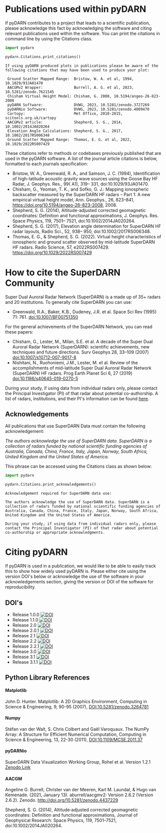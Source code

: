 <!--Copyright (C) SuperDARN Canada, University of Saskatchewan 
Author(s): Marina Schmidt 
Modifications:
2020-12-01 Carley Martin updated documentation

Disclaimer:
pyDARN is under the LGPL v3 license found in the root directory LICENSE.md 
Everyone is permitted to copy and distribute verbatim copies of this license 
document, but changing it is not allowed.

This version of the GNU Lesser General Public License incorporates the terms
and conditions of version 3 of the GNU General Public License, supplemented by
the additional permissions listed below.
-->

# Publications used within pyDARN

If pyDARN contributes to a project that leads to a scientific publication, please acknowledge this fact by acknowledging the software and citing relevant publications used within the software. 
You can print the citations in command line by using the Citations class. 

```python
import pydarn

pydarn.Citations.print_citations()

```

```
If using pyDARN produced plots in publications please be aware of the following citations that may have been used to produce your plot:

 Ground Scatter Mapped Range:  Bristow, W. A. et al, 1994, 10.1029/93JA01470 
 AACGMv2 Wrapper:              Burrell, A. G. et al, 2023, 10.5281/zenodo.7621545 
 Chisham Virtual Height Model: Chisham, G. 2008, 10.5194/angeo-26-823-2008 
 pyDARN Software:              DVWG, 2023, 10.5281/zenodo.3727269 
 pyDARNio Software:            DVWG, 2023, 10.5281/zenodo.4009470 
 Cartopy:                      Met Office, 2010-2015, scitools.org.uk/cartopy 
 AACGMv2 article:              Shepherd, S. G., 2014, 10.1002/2014JA020264 
 Elevation Angle Calculations: Shepherd, S. G., 2017, 10.1002/2017RS006348 
 Ground Scatter Mapped Range:  Thomas, E. G. et al, 2022, 10.1029/2022RS007429

```

These citations refer to methods or codebases previously published that are used in the pyDARN software.
A list of the journal article citations is below, formatted to each journals specification:

- Bristow, W. A., Greenwald, R. A., and Samson, J. C. (1994), Identification of high-latitude acoustic gravity wave sources using the Goose Bay HF Radar, J. Geophys. Res., 99( A1), 319– 331, doi:10.1029/93JA01470.
- Chisham, G., Yeoman, T. K., and Sofko, G. J.: Mapping ionospheric backscatter measured by the SuperDARN HF radars – Part 1: A new empirical virtual height model, Ann. Geophys., 26, 823–841, https://doi.org/10.5194/angeo-26-823-2008, 2008.
- Shepherd, S. G. (2014), Altitude-adjusted corrected geomagnetic coordinates: Definition and functional approximations, J. Geophys. Res. Space Physics, 119, 7501– 7521, doi:10.1002/2014JA020264.
- Shepherd, S. G. (2017), Elevation angle determination for SuperDARN HF radar layouts, Radio Sci., 52, 938– 950, doi:10.1002/2017RS006348.
- Thomas, E. G., & Shepherd, S. G. (2022). Virtual height characteristics of ionospheric and ground scatter observed by mid-latitude SuperDARN HF radars. Radio Science, 57, e2022RS007429. https://doi.org/10.1029/2022RS007429

# How to cite the SuperDARN Community

Super Dual Auroral Radar Network (SuperDARN) is a made up of 35+ radars and 20 institutions. 
To generally cite SuperDARN you can use: 

- Greenwald, R.A., Baker, K.B., Dudeney, J.R. et al. Space Sci Rev (1995) 71: 761. [doi:10.1007/BF00751350](https://doi.org/10.1007/BF00751350)

For the general achievements of the SuperDARN Network, you can read these papers: 

- Chisham, G., Lester, M., Milan, S.E. et al. A decade of the Super Dual Auroral Radar Network (SuperDARN): scientific achievements, new techniques and future directions. Surv Geophys 28, 33–109 (2007) [doi:10.1007/s10712-007-9017-8](https://link.springer.com/article/10.1007/s10712-007-9017-8)
- Nishitani, N., Ruohoniemi, J.M., Lester, M. et al. Review of the accomplishments of mid-latitude Super Dual Auroral Radar Network (SuperDARN) HF radars. Prog Earth Planet Sci 6, 27 (2019) [doi:10.1186/s40645-019-0270-5](https://progearthplanetsci.springeropen.com/articles/10.1186/s40645-019-0270-5)

During your study, if using data from individual radars only, please contact the Principal Investigator (PI) of that radar about potential co-authorship. 
A list of radars, institutions, and their PI's information can be found [here](http://vt.superdarn.org/tiki-index.php?page=Radar+Overview).  

## Acknowledgements

All publications that use SuperDARN Data must contain the following acknowledgement:

*The authors acknowledge the use of SuperDARN data. SuperDARN is a collection of radars funded by national scientific funding agencies of Australia, Canada, China, France, Italy, Japan, Norway, South Africa, United Kingdom and the United States of America.* 

This phrase can be accessed using the Citations class as shown below:


```python
import pydarn

pydarn.Citations.print_acknowledgements()

```

```
Acknowledgement required for SuperDARN data use:

The authors acknowledge the use of SuperDARN data. SuperDARN is a collection of radars funded by national scientific funding agencies of Australia, Canada, China, France, Italy, Japan, Norway, South Africa, United Kingdom and the United States of America. 

During your study, if using data from individual radars only, please contact the Principal Investigator (PI) of that radar about potential co-authorship or appropriate acknowledgments.

```

# Citing pyDARN

If pyDARN is used in a publication, we would like to be able to easily track this to show how widely used pyDARN is. 
Please either cite using the version DOI's below or acknowledge the use of the software in your acknowledgements section, giving the version or DOI of the software for reproducibility. 

## DOI's 

- Release 1.0.0 [![DOI](https://zenodo.org/badge/DOI/10.5281/zenodo.3727270.svg)](https://doi.org/10.5281/zenodo.3727270)
- Release 1.1.0 [![DOI](https://zenodo.org/badge/DOI/10.5281/zenodo.3978643.svg)](https://doi.org/10.5281/zenodo.3978643)
- Release 2.0 [![DOI](https://zenodo.org/badge/DOI/10.5281/zenodo.4549096.svg)](https://doi.org/10.5281/zenodo.4549096)
- Release 2.0.1 [![DOI](https://zenodo.org/badge/DOI/10.5281/zenodo.4558130.svg)](https://doi.org/10.5281/zenodo.4558130)
- Release 2.1 [![DOI](https://zenodo.org/badge/DOI/10.5281/zenodo.4958007.svg)](https://doi.org/10.5281/zenodo.4958007)
- Release 2.2 [![DOI](https://zenodo.org/badge/DOI/10.5281/zenodo.5605069.svg)](https://doi.org/10.5281/zenodo.5605069)
- Release 2.2.1 [![DOI](https://zenodo.org/badge/DOI/10.5281/zenodo.5762322.svg)](https://doi.org/10.5281/zenodo.5762322)
- Release 3.0 [![DOI](https://zenodo.org/badge/DOI/10.5281/zenodo.6473574.svg)](https://doi.org/10.5281/zenodo.6473574)
- Release 3.1 [![DOI](https://zenodo.org/badge/DOI/10.5281/zenodo.7468856.svg)](https://doi.org/10.5281/zenodo.7468856)
- Release 3.1.1 [![DOI](https://zenodo.org/badge/DOI/10.5281/zenodo.7767590.svg)](https://doi.org/10.5281/zenodo.7767590)

## Python Library References 

#### Matplotlib
John D. Hunter. Matplotlib: A 2D Graphics Environment, Computing in Science & Engineering, 9, 90-95 (2007), [DOI:10.5281/zenodo.3264781](https://zenodo.org/record/3264781)

#### Numpy 
Stéfan van der Walt, S. Chris Colbert and Gaël Varoquaux. The NumPy Array: A Structure for Efficient Numerical Computation, Computing in Science & Engineering, 13, 22-30 (2011), [DOI:10.1109/MCSE.2011.37](https://ieeexplore.ieee.org/document/5725236)

#### pyDARNio

SuperDARN Data Visualization Working Group, Rohel et al. Version 1.2.1 [Zenodo Link](https://zenodo.org/records/7615720)

#### AACGM

Angeline G. Burrell, Christer van der Meeren, Karl M. Laundal, & Hugo van Kemenade. (2021, January 13). aburrell/aacgmv2: Version 2.6.2 (Version 2.6.2). Zenodo. http://doi.org/10.5281/zenodo.4437229

Shepherd, S. G. (2014), Altitude‐adjusted corrected geomagnetic coordinates: Definition and functional approximations, Journal of Geophysical Research: Space Physics, 119, 7501–7521, doi:10.1002/2014JA020264.
